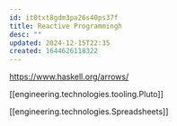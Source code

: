 ```yaml
---
id: it0txt8gdm3pa26s40ps37f
title: Reactive Programmingh
desc: ""
updated: 2024-12-15T22:35
created: 1644626118322
---
```

<https://www.haskell.org/arrows/>

[[engineering.technologies.tooling.Pluto]]

[[engineering.technologies.Spreadsheets]]

